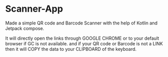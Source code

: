 # Scanner-App
Made a simple QR code and Barcode Scanner with the help of Kotlin and Jetpack compose.

It will directly open the links through GOOGLE CHROME or to your default browser if GC is not available.
and if your QR code or Barcode is not a LINK then it will COPY the data to your CLIPBOARD of the keyboard.
